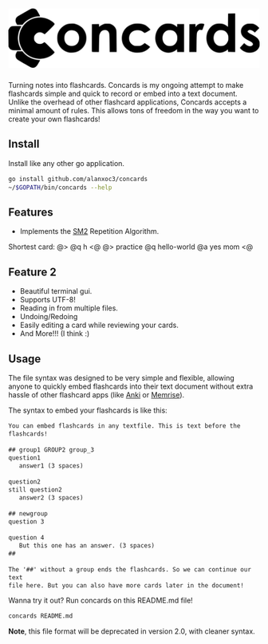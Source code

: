<!-- The group for all flashcards in this file: @> concards <@ -->
<!-- Below sets concards as the group. Ignoring HTML comments -->
<!-- @@> Question: Answer: --> <!-- <@ -->

<!-- @> @! --> <!-- * ## <@ -->

# <img src="logo.svg" />

Turning notes into flashcards. Concards is my ongoing attempt to make
flashcards simple and quick to record or embed into a text document. Unlike the
overhead of other flashcard applications, Concards accepts a minimal amount of
rules. This allows tons of freedom in the way you want to create your own
flashcards!

## Install
Install like any other go application.
``` bash
go install github.com/alanxoc3/concards
~/$GOPATH/bin/concards --help
```
<!-- @> thing -->
## Features
* Implements the [SM2](https://www.supermemo.com/english/ol/sm2.htm) Repetition Algorithm.

Shortest card:
@> @q h <@
@> practice @q hello-world @a yes mom <@

<!-- @> thing @q -->
## Feature 2
* Beautiful terminal gui. <!-- @a -->
* Supports UTF-8! <!-- @a -->
* Reading in from multiple files. <!-- @a -->
* Undoing/Redoing <!-- @a -->
* Easily editing a card while reviewing your cards. <!-- @a -->
* And More!!! (I think :) <!-- <@ -->

## Usage
The file syntax was designed to be very simple and flexible, allowing anyone to
quickly embed flashcards into their text document without extra hassle of other
flashcard apps (like [Anki](https://apps.ankiweb.net/) or
[Memrise](https://www.memrise.com/)).

The syntax to embed your flashcards is like this:

    You can embed flashcards in any textfile. This is text before the flashcards!

    ## group1 GROUP2 group_3
    question1
       answer1 (3 spaces)

    question2
    still question2
       answer2 (3 spaces)

    ## newgroup
    question 3

    question 4
       But this one has an answer. (3 spaces)
    ##

    The '##' without a group ends the flashcards. So we can continue our text
    file here. But you can also have more cards later in the document!

<!--
## concard_group
Why do you love flashcards?
	Because I wanna learn stuff!
-->

Wanna try it out? Run concards on this README.md file!
``` bash
concards README.md
```

**Note**, this file format will be deprecated in version 2.0, with cleaner syntax.

